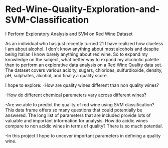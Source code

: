 # Red-Wine-Quality-Exploration-and-SVM-Classification
I Perform Exploratory Analysis and SVM on Red Wine Dataset


As an individual who has just recently turned 21 I have realized how clueless I am about alcohol. I don't know anything about most alcohols and despite being Italian I know barely anything about red wine. So to expand my knowledge on the subject, what better way to expand my alcoholic palette than to perform an explorative data analysis on a Red Wine Quality data set. The dataset covers various acidity, sugars, chlorides, sulfurdioxide, density, pH, sulphates, alcohol, and finally a quality score.

I hope to explore:
-How are quality wines different than non quality wines?

-How do different chemical paremeters vary across different wines?

-Are we able to predict the quality of red wine using SVM classification? This data frame offers so many questions that could potentially be answered. The long list of parameters that are included provide lots of valuable and important information for analysis. How do acidic wines compare to non acidic wines in terms of quality? There is so much potential.

-In this project I hope to uncover important parameters in defining a quality wine.
